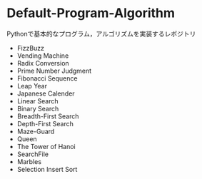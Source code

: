 # Default-Program-Algorithm
Pythonで基本的なプログラム，アルゴリズムを実装するレポジトリ

- FizzBuzz
- Vending Machine
- Radix Conversion
- Prime Number Judgment
- Fibonacci Sequence
- Leap Year
- Japanese Calender
- Linear Search
- Binary Search
- Breadth-First Search
- Depth-First Search
- Maze-Guard
- Queen
- The Tower of Hanoi
- SearchFile
- Marbles
- Selection Insert Sort